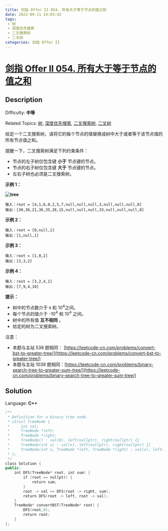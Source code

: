 ```yaml
---
title: 剑指 Offer II 054. 所有大于等于节点的值之和
date: 2022-09-11 19:03:43
tags: 
 - 树
 - 深度优先搜索
 - 二叉搜索树
 - 二叉树
categories: 剑指 Offer II
---
```


# [剑指 Offer II 054\. 所有大于等于节点的值之和](https://leetcode.cn/problems/w6cpku/)

## Description

Difficulty: **中等**  

Related Topics: [树](https://leetcode.cn/tag/tree/), [深度优先搜索](https://leetcode.cn/tag/depth-first-search/), [二叉搜索树](https://leetcode.cn/tag/binary-search-tree/), [二叉树](https://leetcode.cn/tag/binary-tree/)


<span style="font-size:10.5pt"><span style="font-family:Calibri"><span style="font-size:10.5000pt"><span style="font-family:宋体"><font face="宋体">给定一个二叉搜索树，请将它的每个</font></span></span></span></span>节点<span style="font-size:10.5pt"><span style="font-family:Calibri"><span style="font-size:10.5000pt"><span style="font-family:宋体"><font face="宋体">的值替换成树中大于或者等于该</font></span></span></span></span>节点<span style="font-size:10.5pt"><span style="font-family:Calibri"><span style="font-size:10.5000pt"><span style="font-family:宋体"><font face="宋体">值的所有</font></span></span></span></span>节点<span style="font-size:10.5pt"><span style="font-family:Calibri"><span style="font-size:10.5000pt"><span style="font-family:宋体"><font face="宋体">值之和。</font></span></span></span></span>

提醒一下，二叉搜索树满足下列约束条件：

*   节点的左子树仅包含键 **小于** 节点键的节点。
*   节点的右子树仅包含键 **大于** 节点键的节点。
*   左右子树也必须是二叉搜索树。

**示例 1：**

**![tree](https://cdn.staticaly.com/gh/Poseidon-HL/image-hosting@master/20220919/tree.4bfq4k2urb40.webp)**

```
输入：root = [4,1,6,0,2,5,7,null,null,null,3,null,null,null,8]
输出：[30,36,21,36,35,26,15,null,null,null,33,null,null,null,8]
```

**示例 2：**

```
输入：root = [0,null,1]
输出：[1,null,1]
```

**示例 3：**

```
输入：root = [1,0,2]
输出：[3,3,2]
```

**示例 4：**

```
输入：root = [3,2,4,1]
输出：[7,9,4,10]
```

**提示：**

*   树中的节点数介于 `0` 和 10<sup>4</sup>之间。
*   每个节点的值介于 -10<sup>4</sup> 和 10<sup>4</sup> 之间。
*   树中的所有值 **互不相同** 。
*   给定的树为二叉搜索树。

注意：

*   本题与主站 538 题相同： [https://leetcode-cn.com/problems/convert-bst-to-greater-tree/](https://leetcode-cn.com/problems/convert-bst-to-greater-tree/)
*   本题与主站 1038 题相同：[https://leetcode-cn.com/problems/binary-search-tree-to-greater-sum-tree/](https://leetcode-cn.com/problems/binary-search-tree-to-greater-sum-tree/)


## Solution

Language: **C++**

```c++
/**
 * Definition for a binary tree node.
 * struct TreeNode {
 *     int val;
 *     TreeNode *left;
 *     TreeNode *right;
 *     TreeNode() : val(0), left(nullptr), right(nullptr) {}
 *     TreeNode(int x) : val(x), left(nullptr), right(nullptr) {}
 *     TreeNode(int x, TreeNode *left, TreeNode *right) : val(x), left(left), right(right) {}
 * };
 */
class Solution {
public:
    int DFS(TreeNode* root, int sum) {
        if (root == nullptr) {
            return sum;
        }
        root -> val += DFS(root -> right, sum);
        return DFS(root -> left, root -> val);
    }
    TreeNode* convertBST(TreeNode* root) {
        DFS(root,0);
        return root;
    }
};
```